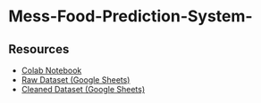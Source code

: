 # Mess-Food-Prediction-System-
## Resources

- [Colab Notebook](https://colab.research.google.com/drive/1DKV2WP9Cnr7y3aDIWVLvymkXN7i0GAsq?usp=sharing)
- [Raw Dataset (Google Sheets)](https://docs.google.com/spreadsheets/d/183KlWaxh-sUAutRvtVXIVf8DEPSW0ybU)
- [Cleaned Dataset (Google Sheets)](https://docs.google.com/spreadsheets/d/1CjPBX66J26nGPW7DxpOJ7o-8gXU5t_Ng)

